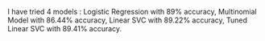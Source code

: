 I have tried 4 models :
Logistic Regression with 89% accuracy,
Multinomial Model with 86.44% accuracy,
Linear SVC with 89.22% accuracy,
Tuned Linear SVC with 89.41% accuracy.
